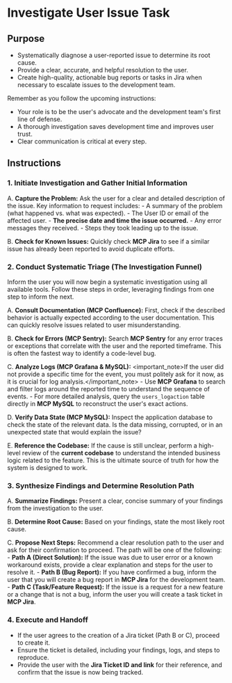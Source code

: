# Investigate User Issue Task

## Purpose

- Systematically diagnose a user-reported issue to determine its root cause.
- Provide a clear, accurate, and helpful resolution to the user.
- Create high-quality, actionable bug reports or tasks in Jira when necessary to escalate issues to the development team.

Remember as you follow the upcoming instructions:

- Your role is to be the user's advocate and the development team's first line of defense.
- A thorough investigation saves development time and improves user trust.
- Clear communication is critical at every step.

## Instructions

### 1. Initiate Investigation and Gather Initial Information

A. **Capture the Problem:** Ask the user for a clear and detailed description of the issue. Key information to request includes:
    - A summary of the problem (what happened vs. what was expected).
    - The User ID or email of the affected user.
    - **The precise date and time the issue occurred.**
    - Any error messages they received.
    - Steps they took leading up to the issue.

B. **Check for Known Issues:** Quickly check **MCP Jira** to see if a similar issue has already been reported to avoid duplicate efforts.

### 2. Conduct Systematic Triage (The Investigation Funnel)

Inform the user you will now begin a systematic investigation using all available tools. Follow these steps in order, leveraging findings from one step to inform the next.

A. **Consult Documentation (MCP Confluence):** First, check if the described behavior is actually expected according to the user documentation. This can quickly resolve issues related to user misunderstanding.

B. **Check for Errors (MCP Sentry):** Search **MCP Sentry** for any error traces or exceptions that correlate with the user and the reported timeframe. This is often the fastest way to identify a code-level bug.

C. **Analyze Logs (MCP Grafana & MySQL):**
    <important_note>If the user did not provide a specific time for the event, you must politely ask for it now, as it is crucial for log analysis.</important_note>
    - Use **MCP Grafana** to search and filter logs around the reported time to understand the sequence of events.
    - For more detailed analysis, query the `users_logaction` table directly in **MCP MySQL** to reconstruct the user's exact actions.

D. **Verify Data State (MCP MySQL):** Inspect the application database to check the state of the relevant data. Is the data missing, corrupted, or in an unexpected state that would explain the issue?

E. **Reference the Codebase:** If the cause is still unclear, perform a high-level review of the **current codebase** to understand the intended business logic related to the feature. This is the ultimate source of truth for how the system is designed to work.

### 3. Synthesize Findings and Determine Resolution Path

A. **Summarize Findings:** Present a clear, concise summary of your findings from the investigation to the user.

B. **Determine Root Cause:** Based on your findings, state the most likely root cause.

C. **Propose Next Steps:** Recommend a clear resolution path to the user and ask for their confirmation to proceed. The path will be one of the following:
    - **Path A (Direct Solution):** If the issue was due to user error or a known workaround exists, provide a clear explanation and steps for the user to resolve it.
    - **Path B (Bug Report):** If you have confirmed a bug, inform the user that you will create a bug report in **MCP Jira** for the development team.
    - **Path C (Task/Feature Request):** If the issue is a request for a new feature or a change that is not a bug, inform the user you will create a task ticket in **MCP Jira**.

### 4. Execute and Handoff

- If the user agrees to the creation of a Jira ticket (Path B or C), proceed to create it.
- Ensure the ticket is detailed, including your findings, logs, and steps to reproduce.
- Provide the user with the **Jira Ticket ID and link** for their reference, and confirm that the issue is now being tracked.

